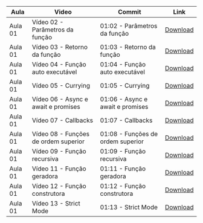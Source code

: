 Aula | Video | Commit | Link
------ | ------ | ------ | ------
Aula 01 | Vídeo 02 - Parâmetros da função | 01:02 - Parâmetros da função | [Download](https://github.com/treinaweb/treinaweb-direto-ao-ponto-javascript-funcoes-avancado/archive/e89138764591ea0c7b0df3661cae5f31e8ee9803.zip)
Aula 01 | Vídeo 03 - Retorno da função | 01:03 - Retorno da função | [Download](https://github.com/treinaweb/treinaweb-direto-ao-ponto-javascript-funcoes-avancado/archive/d628ff5405f69dca348ef9dd5ecfd210f7e87074.zip)
Aula 01 | Vídeo 04 - Função auto executável | 01:04 - Função auto executável | [Download](https://github.com/treinaweb/treinaweb-direto-ao-ponto-javascript-funcoes-avancado/archive/b81b9e16d177ae0c275c8cc7009d734754ed35b7.zip)
Aula 01 | Vídeo 05 - Currying | 01:05 - Currying | [Download](https://github.com/treinaweb/treinaweb-direto-ao-ponto-javascript-funcoes-avancado/archive/d7bc73c9bf5742b3cd1ccebeec92b5dead0a100d.zip)
Aula 01 | Vídeo 06 - Async e await e promises | 01:06 - Async e await e promises | [Download](https://github.com/treinaweb/treinaweb-direto-ao-ponto-javascript-funcoes-avancado/archive/97cb8ef5a82232b60d9c9b485f7a18f2364e295c.zip)
Aula 01 | Vídeo 07 - Callbacks | 01:07 - Callbacks | [Download](https://github.com/treinaweb/treinaweb-direto-ao-ponto-javascript-funcoes-avancado/archive/f5fc805f45ee82a2a59e0b3a59d04ef814970ae9.zip)
Aula 01 | Vídeo 08 - Funções de ordem superior | 01:08 - Funções de ordem superior | [Download](https://github.com/treinaweb/treinaweb-direto-ao-ponto-javascript-funcoes-avancado/archive/f25726f8bec3c015eb6914b68a792e8dbd59413c.zip)
Aula 01 | Vídeo 09 - Função recursiva | 01:09 - Função recursiva | [Download](https://github.com/treinaweb/treinaweb-direto-ao-ponto-javascript-funcoes-avancado/archive/9eb3121a54b78463c1f39e752cd3393a5b9a5c81.zip)
Aula 01 | Vídeo 11 - Função geradora | 01:11 - Função geradora | [Download](https://github.com/treinaweb/treinaweb-direto-ao-ponto-javascript-funcoes-avancado/archive/7c293ed5c74c815c0909f9c68b1f35af1a3699c5.zip)
Aula 01 | Vídeo 12 - Função construtora | 01:12 - Função construtora | [Download](https://github.com/treinaweb/treinaweb-direto-ao-ponto-javascript-funcoes-avancado/archive/b1b5c88084d69e1b408444a8a66fdef1e5339d77.zip)
Aula 01 | Vídeo 13 - Strict Mode | 01:13 - Strict Mode | [Download](https://github.com/treinaweb/treinaweb-direto-ao-ponto-javascript-funcoes-avancado/archive/c5eb647a21d6cc2d3aef3d56ca71a2e1e24ef71f.zip)
